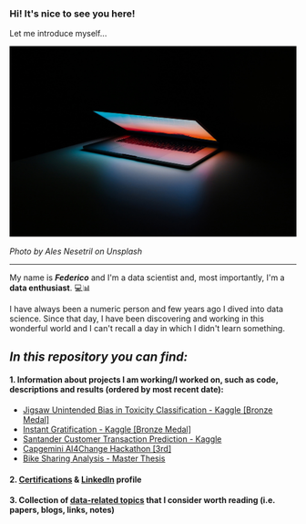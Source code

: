 ### Hi! It's nice to see you here!

Let me introduce myself...

![cover](ales-nesetril-734016-unsplash.jpg)

_Photo by Ales Nesetril on Unsplash_

---

My name is **_Federico_** and I'm a data scientist and, most importantly, I'm a **data enthusiast**. 💻📊

I have always been a numeric person and few years ago I dived into data science. Since that day, I have been discovering and working in this wonderful world and I can't recall a day in which I didn't learn something.

## *In this repository you can find:*

#### 1. Information about projects I am working/I worked on, such as code, descriptions and results (ordered by most recent date):

- [Jigsaw Unintended Bias in Toxicity Classification - Kaggle [Bronze Medal]](Jigsaw_Unintended_Bias_in_Toxicity_Classification)
- [Instant Gratification - Kaggle [Bronze Medal]](Kaggle_Instant_Gratification)
- [Santander Customer Transaction Prediction - Kaggle](Santander_Customer_Transaction_Prediction)
- [Capgemini AI4Change Hackathon [3rd]](Capgemini_AI4Change_Hackathon)
- [Bike Sharing Analysis - Master Thesis](Bike_Sharing_Analysis)


#### 2. [Certifications](https://github.com/FedericoRaimondi/myProjects/tree/master/Certifications) & [LinkedIn](https://www.linkedin.com/in/federico-raimondi-cominesi/) profile

#### 3. Collection of [data-related topics](Data_Stuff) that I consider worth reading (i.e. papers, blogs, links, notes)

